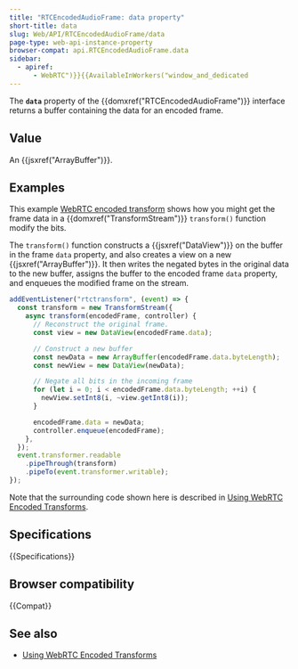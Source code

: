 ```yaml
---
title: "RTCEncodedAudioFrame: data property"
short-title: data
slug: Web/API/RTCEncodedAudioFrame/data
page-type: web-api-instance-property
browser-compat: api.RTCEncodedAudioFrame.data
sidebar:
  - apiref:
      - WebRTC")}}{{AvailableInWorkers("window_and_dedicated
---
```


The **`data`** property of the {{domxref("RTCEncodedAudioFrame")}} interface returns a buffer containing the data for an encoded frame.

## Value

An {{jsxref("ArrayBuffer")}}.

## Examples

This example [WebRTC encoded transform](/en-US/docs/Web/API/WebRTC_API/Using_Encoded_Transforms) shows how you might get the frame data in a {{domxref("TransformStream")}} `transform()` function modify the bits.

The `transform()` function constructs a {{jsxref("DataView")}} on the buffer in the frame `data` property, and also creates a view on a new {{jsxref("ArrayBuffer")}}.
It then writes the negated bytes in the original data to the new buffer, assigns the buffer to the encoded frame `data` property, and enqueues the modified frame on the stream.

```js
addEventListener("rtctransform", (event) => {
  const transform = new TransformStream({
    async transform(encodedFrame, controller) {
      // Reconstruct the original frame.
      const view = new DataView(encodedFrame.data);

      // Construct a new buffer
      const newData = new ArrayBuffer(encodedFrame.data.byteLength);
      const newView = new DataView(newData);

      // Negate all bits in the incoming frame
      for (let i = 0; i < encodedFrame.data.byteLength; ++i) {
        newView.setInt8(i, ~view.getInt8(i));
      }

      encodedFrame.data = newData;
      controller.enqueue(encodedFrame);
    },
  });
  event.transformer.readable
    .pipeThrough(transform)
    .pipeTo(event.transformer.writable);
});
```

Note that the surrounding code shown here is described in [Using WebRTC Encoded Transforms](/en-US/docs/Web/API/WebRTC_API/Using_Encoded_Transforms).

## Specifications

{{Specifications}}

## Browser compatibility

{{Compat}}

## See also

- [Using WebRTC Encoded Transforms](/en-US/docs/Web/API/WebRTC_API/Using_Encoded_Transforms)
